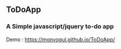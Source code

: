 ## ToDoApp ##

### A Simple javascript/jquery to-do app

Demo :  https://monvogul.github.io/ToDoApp/
